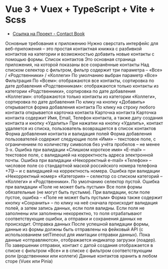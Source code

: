 # Vue 3 + Vuex + TypeScript + Vite + Scss

- [Ссылка на Проект - Contact Book]()


Основные требования к приложению
Нужно сверстать интерфейс для веб-приложения – это простая контактная книжка с разбивкой контактов на категории и возможностью добавить новые контакты с помощью формы.
Список контактов
Это основная страница приложения, на которой показаны все сохранённые контакты
Над списком селектор с фильтром, фильтр содержит три параметра – «Все» / «Родственники» / «Коллеги»
По умолчанию выбран параметр «Все»
Фильтрация
По «Всем»: отображаются все контакты, сортировка по дате добавления
«Родственникам»: отображаются только контакты из категории «Родственники», сортировка по дате добавления
«Коллегам»: отображаются только контакты из категории «Коллеги», сортировка по дате добавления
По клику на кнопку «Добавить» открывается форма добавления контакта
По клику на строку любого контакта открывается карточка контакта
Карточка контакта
Карточка контакта содержит Имя, Email, Телефон контакта, а также дату создания контакта и кнопку «Удалить»
При нажатии на кнопку «Удалить», контакт удаляется из списка, пользователь возвращается в список контактов
Форма добавления контакта и валидация полей
Форма добавления пользователей содержит следующие поля
«Имя» – текстовое поле, с ограничением по количеству символов без учёта пробелов – не менее 3-х. Ошибка при валидации «Слишком короткое имя»
«E-mail» – текстовое поле, с валидацией на корректность адреса электронной почты. Ошибка при валидации «Некорректный e-mail»
«Телефон» – числовое поле со стандартной маской российского номера телефона +7(**_)_**-**-** и с валидацией на корректность номера. Ошибка при валидации «Некорректный номер»
«Категория» – селектор со списком категорий – «Коллеги» и «Родственники». По умолчанию селектор пустой. Ошибка при валидации «Поле не может быть пустым»
Все поля формы обязательные (не могут быть пустыми). При валидации, если поле пустое, ошибка – «Поле не может быть пустым»
Форма также содержит кнопку «Сохранить» – по клику на неё сначала происходит валидация полей, а затем запись данных, если поля валидны. Если поля не заполнены или заполнены некорректно, то поля отрабатывают соответствующие ошибки, а отправки и сохранения данных не происходит.
Отправка данных
После успешной валидации формы, данные из формы должны быть отправлены на фейковый API (с использованием setTimeout для имитации отправки данных).
Пока данные «отправляются», отображается индикатор загрузки (лоадер).
По завершении отправки, контакт с датой создания отображается в списке с фильтром «Все» и в списке с фильтром соответствующим роли (родственники или коллеги)
Данные контактов хранить в любом сторе (Vuex или Pinia)
